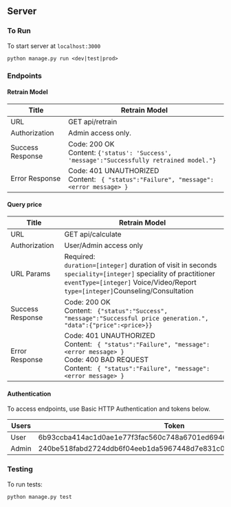 ## Server

### To Run
To start server at `localhost:3000`
```
python manage.py run <dev|test|prod>
```


### Endpoints
#### Retrain Model
Title | Retrain Model
---|---
URL | GET api/retrain
Authorization | Admin access only.
Success Response | Code: 200 OK </br> Content: ``` {'status': 'Success', 'message':"Successfully retrained model."} ```
Error Response | Code: 401 UNAUTHORIZED </br> Content: ``` { "status":"Failure", "message":<error message> }```

#### Query price
Title | Retrain Model
---|---
URL | GET api/calculate
Authorization | User/Admin access only
URL Params | Required: </br> `duration=[integer]` duration of visit in seconds </br> `speciality=[integer]` speciality of practitioner </br> `eventType=[integer]` Voice/Video/Report </br> `type=[integer]`Counseling/Consultation
Success Response | Code: 200 OK </br> Content: ``` {"status":"Success", "message":"Successful price generation.", "data":{"price":<price>}}```
Error Response | Code: 401 UNAUTHORIZED </br> Content: ``` { "status":"Failure", "message":<error message> }``` </br> Code: 400 BAD REQUEST </br> Content: ``` { "status":"Failure", "message":<error message> }```

#### Authentication
To access endpoints, use Basic HTTP Authentication and tokens below.

Users|Token
--- | ---
User | 6b93ccba414ac1d0ae1e77f3fac560c748a6701ed6946735a49d463351518e16
Admin | 240be518fabd2724ddb6f04eeb1da5967448d7e831c08c8fa822809f74c720a9


### Testing
To run tests:
```
python manage.py test
```
